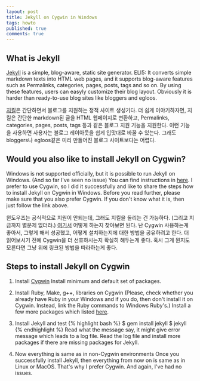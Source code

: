 ```yaml
---
layout: post
title: Jekyll on Cygwin in Windows
tags: howto
published: true
comments: true
---
```


## What is Jekyll
[Jekyll](https://jekyllrb.com/) is a simple, blog-aware, static site generator.
ELI5: It converts simple markdown texts into HTML web pages, and it supports blog-aware features such as Permalinks, categories, pages, posts, tags and so on. By using these features, users can easyly customize their blog layout. Obviously it is harder than ready-to-use blog sites like bloggers and egloos.

[지킬](https://jekyllrb.com/)은 간단하면서 블로그를 지원하는 정적 사이트 생성기다. 
더 쉽게 이야기하자면, 지킬은 간단한 markdown된 글을 HTML 웹페이지로 변환하고, Permalinks, categories, pages, posts, tags 등과 같은 블로그 지원 기능을 지원한다. 이런 기능을 사용하면 사용자는 블로그 레이아웃을 쉽게 입맛대로 바꿀 수 있는다. 그래도 bloggers나 egloos같은 미리 만들어진 블로그 사이트보다는 어렵다.

## Would you also like to install Jekyll on Cygwin?
Windows is not supported officially, but it is possible to run Jekyll on Windows. (And so far I've seen no issue)
You can find instructions in [here](http://jekyll-windows.juthilo.com/).
I prefer to use Cygwin, so I did it successfully and like to share the steps how to install Jekyll on Cygwin in Windows.
Before you read further, please make sure that you also prefer Cygwin. If you don't know what it is, then just follow the link above.

윈도우즈는 공식적으로 지원이 안되는데, 그래도 지킬을 돌리는 건 가능하다. (그리고 지금까지 별문제 없더라.)
[여기서](http://jekyll-windows.juthilo.com/) 어떻게 하는지 찾아보면 된다.
난 Cygwin 사용하는게 좋아서, 그렇게 해서 성공했고, 어떻게 설치하는지에 대한 방법을 공유하려고 한다.
더 읽어보시기 전에 Cygwin을 더 선호하시는지 확실히 해두는게 좋다. 혹시 그게 뭔지도 모른다면 그냥 위에 링크된 방법을 따라하는게 좋다. 

## Steps to install Jekyll on Cygwin
1. Install [Cygwin](http://cygwin.org/) 
Install minimum and default set of packages.

2. Install Ruby, Make, g++, libraries on Cygwin
(Please, check whether you already have Ruby in your Windows and if you do, then don't install it on Cygwin.
Instead, link the Ruby commands to Windows Ruby's.)
Install a few more packages which listed [here](http://ryayon.github.io/cygwin/Install-Jekyll-on-Windows/).

3. Install Jekyll and test
{% highlight bash %}
$ gem install jekyll
$ jekyll 
{% endhighlight %}
Read what the message say, it might give error message which leads to a log file. Read the log file and install more packages if there are missing packages for Jekyll.

4. Now everything is same as in non-Cygwin environments
Once you successfully install Jekyll, then everything from now on is same as in Linux or MacOS.
That's why I prefer Cygwin. And again, I've had no issues.

